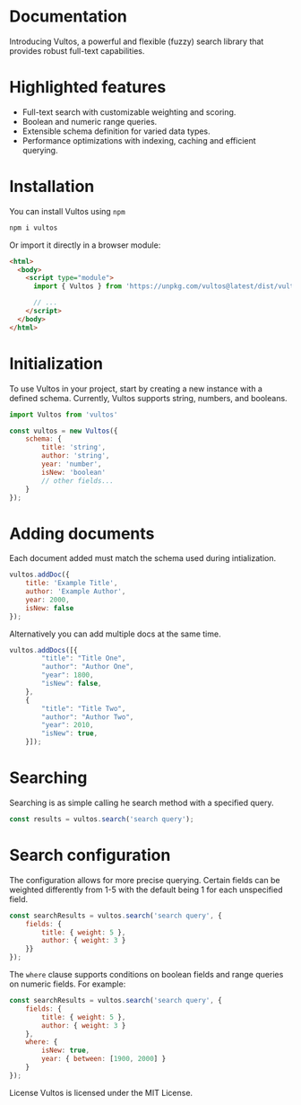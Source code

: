 # Documentation
Introducing Vultos, a powerful and flexible (fuzzy) search library that provides robust full-text capabilities.

# Highlighted features
<ul>
    <li>Full-text search with customizable weighting and scoring.</li>
    <li>Boolean and numeric range queries.</li>
    <li>Extensible schema definition for varied data types.</li>
    <li>Performance optimizations with indexing, caching and efficient querying.</li>
</ul>

# Installation
You can install Vultos using `npm`

```sh
npm i vultos
```
Or import it directly in a browser module:

```html
<html>
  <body>
    <script type="module">
      import { Vultos } from 'https://unpkg.com/vultos@latest/dist/vultos.js';

      // ...
    </script>
  </body>
</html>
```

# Initialization
To use Vultos in your project, start by creating a new instance with a defined schema. 
Currently, Vultos supports string, numbers, and booleans.

```js
import Vultos from 'vultos'

const vultos = new Vultos({
    schema: {
        title: 'string',
        author: 'string',
        year: 'number',
        isNew: 'boolean'
        // other fields...
    }
});
```

# Adding documents
Each document added must match the schema used during intialization.

```js
vultos.addDoc({
    title: 'Example Title',
    author: 'Example Author',
    year: 2000,
    isNew: false
});
```

Alternatively you can add multiple docs at the same time.

```js
vultos.addDocs([{
        "title": "Title One",
        "author": "Author One",
        "year": 1800,
        "isNew": false,
    },
    {
        "title": "Title Two",
        "author": "Author Two",
        "year": 2010,
        "isNew": true,
    }]);
```

# Searching
Searching is as simple calling he search method with a specified query.

```js
const results = vultos.search('search query');
```

# Search configuration
The configuration allows for more precise querying. Certain fields can be weighted differently from 1-5 with the default being 1 for each unspecified field.

```js
const searchResults = vultos.search('search query', {
    fields: {
        title: { weight: 5 },
        author: { weight: 3 }
    }}
});
```

The `where` clause supports conditions on boolean fields and range queries on numeric fields. For example:

```js
const searchResults = vultos.search('search query', {
    fields: {
        title: { weight: 5 },
        author: { weight: 3 }
    },
    where: {
        isNew: true,
        year: { between: [1900, 2000] }
    }
});
```

License
Vultos is licensed under the MIT License.